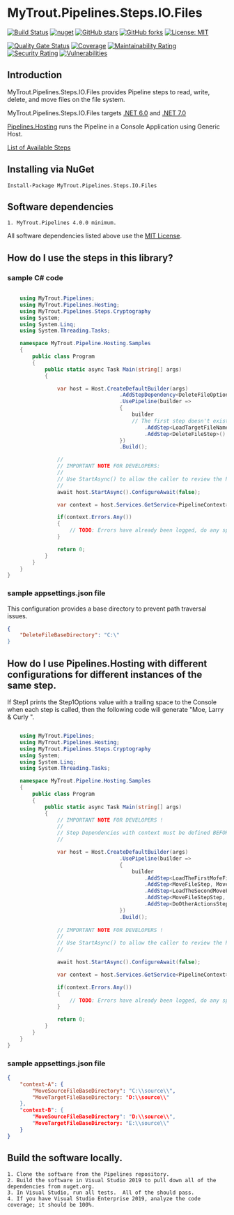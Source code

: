 # MyTrout.Pipelines.Steps.IO.Files

[![Build Status](https://github.com/mytrout/Pipelines/actions/workflows/build-pipelines-steps-io-files.yaml/badge.svg)](https://github.com/mytrout/Pipelines/actions/workflows/build-pipelines-steps-io-files.yaml)
[![nuget](https://buildstats.info/nuget/MyTrout.Pipelines.Steps.IO.Files?includePreReleases=true)](https://www.nuget.org/packages/MyTrout.Pipelines.Steps.IO.Files/)
[![GitHub stars](https://img.shields.io/github/stars/mytrout/Pipelines.svg)](https://github.com/mytrout/Pipelines/stargazers)
[![GitHub forks](https://img.shields.io/github/forks/mytrout/Pipelines.svg)](https://github.com/mytrout/Pipelines/network)
[![License: MIT](https://img.shields.io/github/license/mytrout/Pipelines.svg)](https://licenses.nuget.org/MIT)

[![Quality Gate Status](https://sonarcloud.io/api/project_badges/measure?project=Pipelines.Steps.IO.Files&metric=alert_status)](https://sonarcloud.io/dashboard?id=Pipelines.Steps.IO.Files)
[![Coverage](https://sonarcloud.io/api/project_badges/measure?project=Pipelines.Steps.IO.Files&metric=coverage)](https://sonarcloud.io/dashboard?id=Pipelines.Steps.IO.Files)
[![Maintainability Rating](https://sonarcloud.io/api/project_badges/measure?project=Pipelines.Steps.IO.Files&metric=sqale_rating)](https://sonarcloud.io/dashboard?id=Pipelines.Steps.IO.Files)
[![Security Rating](https://sonarcloud.io/api/project_badges/measure?project=Pipelines.Steps.IO.Files&metric=security_rating)](https://sonarcloud.io/dashboard?id=Pipelines.Steps.IO.Files)
[![Vulnerabilities](https://sonarcloud.io/api/project_badges/measure?project=Pipelines.Steps.IO.Files&metric=vulnerabilities)](https://sonarcloud.io/dashboard?id=Pipelines.Steps.IO.Files)

## Introduction

MyTrout.Pipelines.Steps.IO.Files provides Pipeline steps to read, write, delete, and move files on the file system.

MyTrout.Pipelines.Steps.IO.Files targets [.NET 6.0](https://dotnet.microsoft.com/download/dotnet/6.0) and [.NET 7.0](https://dotnet.microsoft.com/download/dotnet/7.0)

[Pipelines.Hosting](../../../Hosting/README.md) runs the Pipeline in a Console Application using Generic Host.

[List of Available Steps](../../../Steps/README.md) 

## Installing via NuGet

    Install-Package MyTrout.Pipelines.Steps.IO.Files

## Software dependencies

    1. MyTrout.Pipelines 4.0.0 minimum.

All software dependencies listed above use the [MIT License](https://licenses.nuget.org/MIT).

## How do I use the steps in this library?

### sample C# code

```csharp

    using MyTrout.Pipelines;
    using MyTrout.Pipelines.Hosting;
    using MyTrout.Pipelines.Steps.Cryptography
    using System;
    using System.Linq;
    using System.Threading.Tasks;

    namespace MyTrout.Pipeline.Hosting.Samples
    {
        public class Program
        {
            public static async Task Main(string[] args)
            {

                var host = Host.CreateDefaultBuilder(args)
                                    .AddStepDependency<DeleteFileOptions>()
                                    .UsePipeline(builder => 
                                    {
                                        builder
                                        // The first step doesn't exist and  must be user-provided.
                                            .AddStep<LoadTargetFileNameStep>()
                                            .AddStep<DeleteFileStep>()
                                    })
                                    .Build();

                //
                // IMPORTANT NOTE FOR DEVELOPERS:
                // 
                // Use StartAsync() to allow the caller to review the PipelineContext after execution.
                //
                await host.StartAsync().ConfigureAwait(false);

                var context = host.Services.GetService<PipelineContext>();

                if(context.Errors.Any())
                {
                    // TODO: Errors have already been logged, do any special error processing here.
                }

                return 0;
            }
        }
    }
}

```
### sample appsettings.json file

This configuration provides a base directory to prevent path traversal issues. 

```json
{
    "DeleteFileBaseDirectory": "C:\"
}
```

## How do I use Pipelines.Hosting with different configurations for different instances of the same step.

If Step1 prints the Step1Options value with a trailing space to the Console when each step is called, then the following code will generate "Moe, Larry & Curly ".

```csharp

    using MyTrout.Pipelines;
    using MyTrout.Pipelines.Hosting;
    using MyTrout.Pipelines.Steps.Cryptography
    using System;
    using System.Linq;
    using System.Threading.Tasks;

    namespace MyTrout.Pipeline.Hosting.Samples
    {
        public class Program
        {
            public static async Task Main(string[] args)
            {
                // IMPORTANT NOTE FOR DEVELOPERS !
                // 
                // Step Dependencies with context must be defined BEFORE UsePipelines() to load the dependencies correctly.
                //

                var host = Host.CreateDefaultBuilder(args)
                                    .UsePipeline(builder => 
                                    {
                                        builder
                                            .AddStep<LoadTheFirstMofeFileLocationsStep>()
                                            .AddStep<MoveFileStep, MoveFileOptions>("context-A")
                                            .AddStep<LoadTheSecondMoveFileLocationStep>()
                                            .AddStep<MoveFileStepStep, MoveFileOptions>("context-B")
                                            .AddStep<DoOtherActionsStep>()
                                    })
                                    .Build();
                
                // IMPORTANT NOTE FOR DEVELOPERS !
                // 
                // Use StartAsync() to allow the caller to review the PipelineContext after execution.
                //

                await host.StartAsync().ConfigureAwait(false);

                var context = host.Services.GetService<PipelineContext>();

                if(context.Errors.Any())
                {
                    // TODO: Errors have already been logged, do any special error processing here.
                }

                return 0;
            }
        }
    }
}
```

### sample appsettings.json file

```json
{
    "context-A": {
        "MoveSourceFileBaseDirectory": "C:\\source\\",
        "MoveTargetFileBaseDirectory: "D:\\source\\"
    },
    "context-B": {
        "MoveSourceFileBaseDirectory": "D:\\source\\",
        "MoveTargetFileBaseDirectory: "E:\\source\\"
    }
}
```

## Build the software locally.
    1. Clone the software from the Pipelines repository.
    2. Build the software in Visual Studio 2019 to pull down all of the dependencies from nuget.org.
    3. In Visual Studio, run all tests.  All of the should pass.
    4. If you have Visual Studio Enterprise 2019, analyze the code coverage; it should be 100%.
